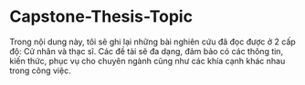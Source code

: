 # Capstone-Thesis-Topic
Trong nội dung này, tôi sẽ ghi lại những bài nghiên cứu đã đọc được ở 2 cấp độ: Cử nhân và thạc sĩ. Các đề tài sẽ đa dạng, đảm bảo có các thông tin, kiến thức, phục vụ cho chuyên ngành cũng như các khía cạnh khác nhau trong công việc. 
